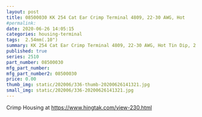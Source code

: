 ```yaml
---
layout: post
title: 08500030 KK 254 Cat Ear Crimp Terminal 4809, 22-30 AWG, Hot 
#permalink: 
date: 2020-06-26 14:05:15
categories: housing-terminal
tags:  2.54mm(.10")
summary: KK 254 Cat Ear Crimp Terminal 4809, 22-30 AWG, Hot Tin Dip, 2.20mm Insulation Crimp, Reel
published: true 
series: 2510
part_number: 08500030
mfg_part_number: 
mfg_part_number2: 08500030
price: 0.00
thumb_img: static/202006/336-thumb-20200626141321.jpg
small_img: static/202006/336-20200626141321.jpg
---
```



Crimp Housing at <a href="https://www.hingtak.com/view-230.html">https://www.hingtak.com/view-230.html</a>